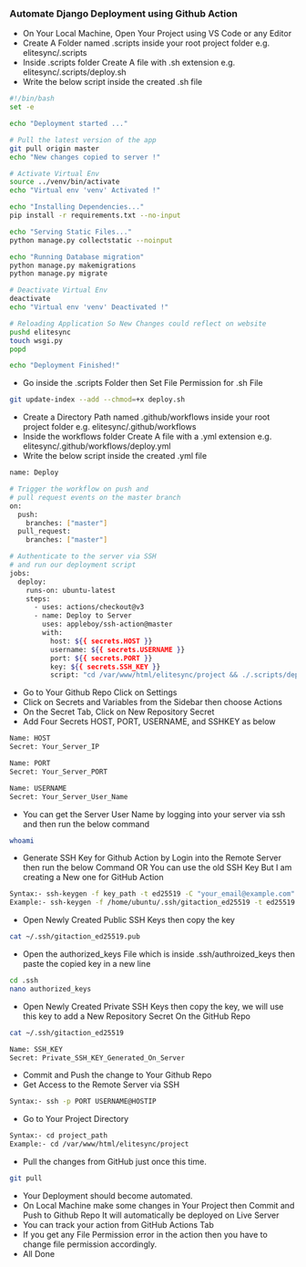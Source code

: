 
### Automate Django Deployment using Github Action
- On Your Local Machine, Open Your Project using VS Code or any Editor
- Create A Folder named .scripts inside your root project folder e.g. elitesync/.scripts
- Inside .scripts folder Create A file with .sh extension e.g. elitesync/.scripts/deploy.sh
- Write the below script inside the created .sh file
```sh
#!/bin/bash
set -e

echo "Deployment started ..."

# Pull the latest version of the app
git pull origin master
echo "New changes copied to server !"

# Activate Virtual Env
source ../venv/bin/activate
echo "Virtual env 'venv' Activated !"

echo "Installing Dependencies..."
pip install -r requirements.txt --no-input

echo "Serving Static Files..."
python manage.py collectstatic --noinput

echo "Running Database migration"
python manage.py makemigrations
python manage.py migrate

# Deactivate Virtual Env
deactivate
echo "Virtual env 'venv' Deactivated !"

# Reloading Application So New Changes could reflect on website
pushd elitesync
touch wsgi.py
popd

echo "Deployment Finished!"
```
- Go inside the .scripts Folder then Set File Permission for .sh File
```sh
git update-index --add --chmod=+x deploy.sh
```
- Create a Directory Path named .github/workflows inside your root project folder e.g. elitesync/.github/workflows
- Inside the workflows folder Create A file with a .yml extension e.g. elitesync/.github/workflows/deploy.yml
- Write the below script inside the created .yml file
```sh
name: Deploy

# Trigger the workflow on push and
# pull request events on the master branch
on:
  push:
    branches: ["master"]
  pull_request:
    branches: ["master"]

# Authenticate to the server via SSH
# and run our deployment script
jobs:
  deploy:
    runs-on: ubuntu-latest
    steps:
      - uses: actions/checkout@v3
      - name: Deploy to Server
        uses: appleboy/ssh-action@master
        with:
          host: ${{ secrets.HOST }}
          username: ${{ secrets.USERNAME }}
          port: ${{ secrets.PORT }}
          key: ${{ secrets.SSH_KEY }}
          script: "cd /var/www/html/elitesync/project && ./.scripts/deploy.sh"
```
- Go to Your Github Repo Click on Settings
- Click on Secrets and Variables from the Sidebar then choose Actions
- On the Secret Tab, Click on New Repository Secret
- Add Four Secrets HOST, PORT, USERNAME, and SSHKEY as below
```sh
Name: HOST
Secret: Your_Server_IP
```
```sh
Name: PORT
Secret: Your_Server_PORT
```
```sh
Name: USERNAME
Secret: Your_Server_User_Name
```
- You can get the Server User Name by logging into your server via ssh and then run the below command
```sh
whoami
```
- Generate SSH Key for Github Action by Login into the Remote Server then run the below Command OR You can use the old SSH Key But I am creating a New one for GitHub Action
```sh
Syntax:- ssh-keygen -f key_path -t ed25519 -C "your_email@example.com"
Example:- ssh-keygen -f /home/ubuntu/.ssh/gitaction_ed25519 -t ed25519 -C "gitactionautodep"
```
- Open Newly Created Public SSH Keys then copy the key
```sh
cat ~/.ssh/gitaction_ed25519.pub
```
- Open the authorized_keys File which is inside .ssh/authroized_keys then paste the copied key in a new line
```sh
cd .ssh
nano authorized_keys
```
- Open Newly Created Private SSH Keys then copy the key, we will use this key to add a New Repository Secret On the GitHub Repo
```sh
cat ~/.ssh/gitaction_ed25519
```
```sh
Name: SSH_KEY
Secret: Private_SSH_KEY_Generated_On_Server
```
- Commit and Push the change to Your Github Repo
- Get Access to the Remote Server via SSH
```sh
Syntax:- ssh -p PORT USERNAME@HOSTIP
```
- Go to Your Project Directory
```sh
Syntax:- cd project_path
Example:- cd /var/www/html/elitesync/project
```
- Pull the changes from GitHub just once this time.
```sh
git pull
```
- Your Deployment should become automated.
- On Local Machine make some changes in Your Project then Commit and Push to Github Repo It will automatically be deployed on Live Server
- You can track your action from GitHub Actions Tab
- If you get any File Permission error in the action then you have to change file permission accordingly.
- All Done
